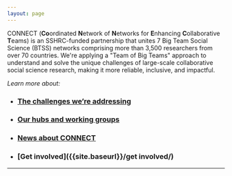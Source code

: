 ```yaml
---
layout: page
---
```



CONNECT (**Co**ordinated **N**etwork of **N**etworks for **E**nhancing **C**ollaborative **T**eams) is an SSHRC-funded partnership that unites 7 Big Team Social Science (BTSS) networks comprising more than 3,500 researchers from over 70 countries. We're applying a "Team of Big Teams" approach to understand and solve the unique challenges of large-scale collaborative social science research, making it more reliable, inclusive, and impactful.

*Learn more about:*

* ### [The challenges we’re addressing]({{site.baseurl}}/about/)
* ### [Our hubs and working groups]({{site.baseurl}}/hubs/)
* ### [News about CONNECT]({{site.baseurl}}/news/)
* ### [Get involved]({{site.baseurl}}/get involved/)

***




